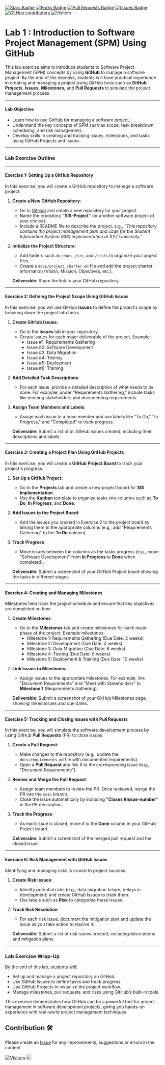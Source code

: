 <a href="https://github.com/drshahizan/project-management/stargazers"><img src="https://img.shields.io/github/stars/drshahizan/project-management" alt="Stars Badge"/></a>
<a href="https://github.com/drshahizan/project-management/network/members"><img src="https://img.shields.io/github/forks/drshahizan/project-management" alt="Forks Badge"/></a>
<a href="https://github.com/drshahizan/project-management/pulls"><img src="https://img.shields.io/github/issues-pr/drshahizan/project-management" alt="Pull Requests Badge"/></a>
<a href="https://github.com/drshahizan/project-management"><img src="https://img.shields.io/github/issues/drshahizan/project-management" alt="Issues Badge"/></a>
<a href="https://github.com/drshahizan/project-management/graphs/contributors"><img alt="GitHub contributors" src="https://img.shields.io/github/contributors/drshahizan/project-management?color=2b9348"></a>
![Visitors](https://api.visitorbadge.io/api/visitors?path=https%3A%2F%2Fgithub.com%2Fdrshahizan%2Fproject-management&labelColor=%23d9e3f0&countColor=%23697689&style=flat)

# Lab 1 : Introduction to Software Project Management (SPM) Using GitHub

This lab exercise aims to introduce students to Software Project Management (SPM) concepts by using **GitHub** to manage a software project. By the end of the exercise, students will have practical experience in creating and managing a project using GitHub tools such as **GitHub Projects**, **Issues**, **Milestones**, and **Pull Requests** to simulate the project management process.

---

#### **Lab Objective**
- Learn how to use GitHub for managing a software project.
- Understand the key concepts of SPM such as scope, task breakdown, scheduling, and risk management.
- Develop skills in creating and tracking issues, milestones, and tasks using GitHub Projects and Issues.

---

### **Lab Exercise Outline**

---

#### **Exercise 1: Setting Up a GitHub Repository**
In this exercise, you will create a GitHub repository to manage a software project.

1. **Create a New GitHub Repository**:
   - Go to [GitHub](https://github.com) and create a new repository for your project.
   - Name the repository **"SIS-Project"** (or another software project of your choice).
   - Include a README file to describe the project, e.g., _"This repository contains the project management plan and code for the Student Information System (SIS) implementation at XYZ University."_
   
2. **Initialize the Project Structure**:
   - Add folders such as `/docs`, `/src`, and `/tests` to organize your project files.
   - Create a `docs/project_charter.md` file and add the project charter information (Vision, Mission, Objectives, etc.).

   **Deliverable**: Share the link to your GitHub repository.

---

#### **Exercise 2: Defining the Project Scope Using GitHub Issues**
In this exercise, you will use GitHub **Issues** to define the project's scope by breaking down the project into tasks.

1. **Create GitHub Issues**:
   - Go to the **Issues** tab in your repository.
   - Create issues for each major deliverable of the project. Example:
     - Issue #1: Requirements Gathering
     - Issue #2: Software Development
     - Issue #3: Data Migration
     - Issue #4: Testing
     - Issue #5: Deployment
     - Issue #6: Training

2. **Add Detailed Task Descriptions**:
   - For each issue, provide a detailed description of what needs to be done. For example, under "Requirements Gathering," include tasks like meeting stakeholders and documenting requirements.
   
3. **Assign Team Members and Labels**:
   - Assign each issue to a team member and use labels like "To Do," "In Progress," and "Completed" to track progress.

   **Deliverable**: Submit a list of all GitHub issues created, including their descriptions and labels.

---

#### **Exercise 3: Creating a Project Plan Using GitHub Projects**
In this exercise, you will create a **GitHub Project Board** to track your project's progress.

1. **Set Up a GitHub Project**:
   - Go to the **Projects** tab and create a new project board for **SIS Implementation**.
   - Use the **Kanban** template to organize tasks into columns such as **To Do**, **In Progress**, and **Done**.

2. **Add Issues to the Project Board**:
   - Add the issues you created in Exercise 2 to the project board by linking them to the appropriate columns (e.g., add "Requirements Gathering" to the **To Do** column).

3. **Track Progress**:
   - Move issues between the columns as the tasks progress (e.g., move "Software Development" from **In Progress** to **Done** when completed).

   **Deliverable**: Submit a screenshot of your GitHub Project board showing the tasks in different stages.

---

#### **Exercise 4: Creating and Managing Milestones**
Milestones help track the project schedule and ensure that key objectives are completed on time.

1. **Create Milestones**:
   - Go to the **Milestones** tab and create milestones for each major phase of the project. Example milestones:
     - Milestone 1: Requirements Gathering (Due Date: 2 weeks)
     - Milestone 2: Development (Due Date: 4 weeks)
     - Milestone 3: Data Migration (Due Date: 6 weeks)
     - Milestone 4: Testing (Due Date: 8 weeks)
     - Milestone 5: Deployment & Training (Due Date: 10 weeks)

2. **Link Issues to Milestones**:
   - Assign issues to the appropriate milestones. For example, link "Document Requirements" and "Meet with Stakeholders" to **Milestone 1** (Requirements Gathering).

   **Deliverable**: Submit a screenshot of your GitHub Milestones page, showing linked issues and due dates.

---

#### **Exercise 5: Tracking and Closing Issues with Pull Requests**
In this exercise, you will simulate the software development process by using GitHub **Pull Requests** (PR) to close issues.

1. **Create a Pull Request**:
   - Make changes to the repository (e.g., update the `docs/requirements.md` file with documented requirements).
   - Open a **Pull Request** and link it to the corresponding issue (e.g., "Document Requirements").
   
2. **Review and Merge the Pull Request**:
   - Assign team members to review the PR. Once reviewed, merge the PR into the `main` branch.
   - Close the issue automatically by including **"Closes #issue-number"** in the PR description.

3. **Track the Progress**:
   - As each issue is closed, move it to the **Done** column in your GitHub Project board.

   **Deliverable**: Submit a screenshot of the merged pull request and the closed issue.

---

#### **Exercise 6: Risk Management with GitHub Issues**
Identifying and managing risks is crucial to project success.

1. **Create Risk Issues**:
   - Identify potential risks (e.g., data migration failure, delays in development) and create GitHub Issues to track them.
   - Use labels such as **Risk** to categorize these issues.

2. **Track Risk Resolution**:
   - For each risk issue, document the mitigation plan and update the issue as you take action to resolve it.

   **Deliverable**: Submit a list of risk issues created, including descriptions and mitigation plans.

---

### **Lab Exercise Wrap-Up**
By the end of this lab, students will:
- Set up and manage a project repository on GitHub.
- Use GitHub Issues to define tasks and track progress.
- Use GitHub Projects to visualize the project workflow.
- Manage milestones, pull requests, and risks using GitHub’s built-in tools.

This exercise demonstrates how GitHub can be a powerful tool for project management in software development projects, giving you hands-on experience with real-world project management techniques.

## Contribution 🛠️
Please create an [Issue](https://github.com/drshahizan/project-management/issues) for any improvements, suggestions or errors in the content.

[![Visitors](https://api.visitorbadge.io/api/visitors?path=https%3A%2F%2Fgithub.com%2Fdrshahizan&labelColor=%23697689&countColor=%23555555&style=plastic)](https://visitorbadge.io/status?path=https%3A%2F%2Fgithub.com%2Fdrshahizan)
![](https://hit.yhype.me/github/profile?user_id=81284918)


